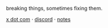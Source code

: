 breaking things, sometimes fixing them.

[x dot com](https://x.com/itssdevk) ⋅ [discord](https://discord.com/users/880029277821763655) ⋅ [notes](https://notes.devanshk.xyz/) 
